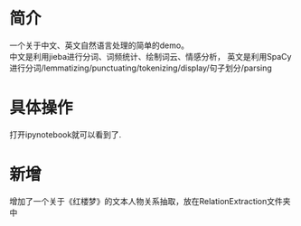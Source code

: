 # 简介
一个关于中文、英文自然语言处理的简单的demo。  
中文是利用jieba进行分词、词频统计、绘制词云、情感分析，
英文是利用SpaCy进行分词/lemmatizing/punctuating/tokenizing/display/句子划分/parsing
# 具体操作
打开ipynotebook就可以看到了.
# 新增
增加了一个关于《红楼梦》的文本人物关系抽取，放在RelationExtraction文件夹中

